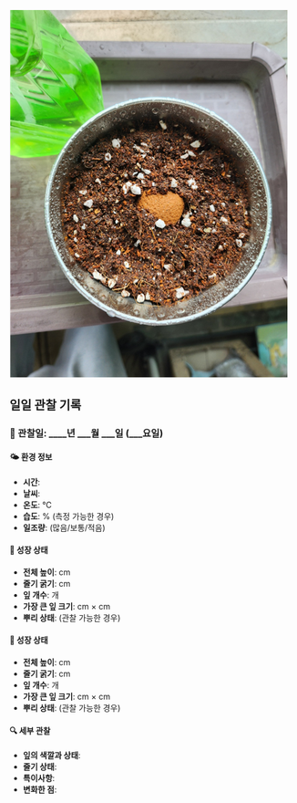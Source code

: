 
![방울토마토 파종](image-1.png)
## 일일 관찰 기록

### 📅 관찰일: ____년 ___월 ___일 (___요일)

#### 🌤️ 환경 정보
- **시간**:
- **날씨**:
- **온도**: ℃
- **습도**: % (측정 가능한 경우)
- **일조량**: (많음/보통/적음)

#### 🌱 성장 상태
- **전체 높이**: cm
- **줄기 굵기**: cm
- **잎 개수**: 개
- **가장 큰 잎 크기**: cm × cm
- **뿌리 상태**: (관찰 가능한 경우)

#### 🌱 성장 상태
- **전체 높이**: cm
- **줄기 굵기**: cm
- **잎 개수**: 개
- **가장 큰 잎 크기**: cm × cm
- **뿌리 상태**: (관찰 가능한 경우)

#### 🔍 세부 관찰
- **잎의 색깔과 상태**:
- **줄기 상태**:
- **특이사항**:
- **변화한 점**: